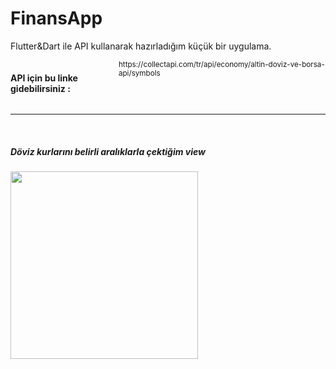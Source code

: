 # FinansApp
Flutter&amp;Dart ile API kullanarak hazırladığım küçük bir uygulama.



<div style="display:inline-flex;" class="yazi">
  <h4 style="display:inline-flex;">API için bu linke gidebilirsiniz : </h4> 
  <small>https://collectapi.com/tr/api/economy/altin-doviz-ve-borsa-api/symbols</small>
</div>

<hr>
<br>

<h5>Döviz kurlarını belirli aralıklarla çektiğim view</h5>

<img src="https://user-images.githubusercontent.com/51122010/200757779-c5782b20-d262-49ce-abc8-0b425f5d1d7f.png" width="300"/>
